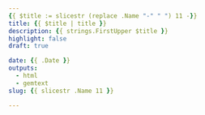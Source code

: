 ```yaml
---
{{ $title := slicestr (replace .Name "-" " ") 11 -}}
title: {{ $title | title }}
description: {{ strings.FirstUpper $title }}
highlight: false
draft: true

date: {{ .Date }}
outputs:
  - html
  - gemtext
slug: {{ slicestr .Name 11 }}

---
```


